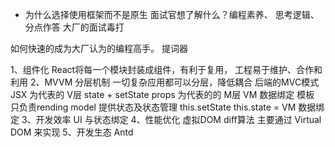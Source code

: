 - 为什么选择使用框架而不是原生
面试官想了解什么？编程素养、
思考逻辑、分点作答  大厂的面试毒打

如何快速的成为大厂认为的编程高手。 提词器

1、组件化 React将每一个模块封装成组件，有利于复用，
  工程易于维护、合作和利用
2、MVVM 分层机制
  一切复杂应用都可以分层，降低耦合
  后端的MVC模式
  JSX 为代表的 V层
  state + setState props 为代表的的 M层
  VM 数据绑定
  模板  只负责rending
  model 提供状态及状态管理  this.setState  this.state = 
  VM 数据绑定
3、开发效率 
  UI 与状态绑定
4、性能优化 虚拟DOM diff算法 主要通过 Virtual DOM 来实现
5、开发生态  Antd 